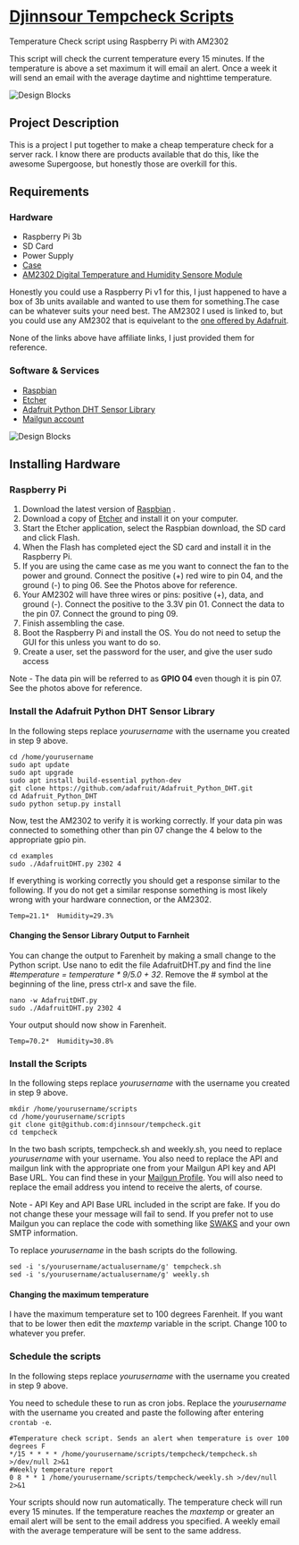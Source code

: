# [Djinnsour Tempcheck Scripts](http://www.djinnsour.com/2017/10/30/raspberry-pi-3b-with-am2303-temperature-sensor/)

Temperature Check script using Raspberry Pi with AM2302

This script will check the current temperature every 15 minutes.  If the temperature is above a set maximum it will email an alert.  Once a week it will send an email with the average daytime and nighttime temperature.

![Design Blocks](http://www.djinnsour.com/wp-content/uploads/2017/10/raspberrypi_3b_am2302.jpg)


## Project Description

This is a project I put together to make a cheap temperature check for a server rack.  I know there are products available that do this, like the awesome Supergoose, but honestly those are overkill for this.  

## Requirements

### Hardware

- Raspberry Pi 3b
- SD Card
- Power Supply
- [Case](https://www.amazon.com/gp/product/B072LXCWSS)
- [AM2302 Digital Temperature and Humidity Sensore Module](https://www.amazon.com/gp/product/B018JO5BRK)
 
Honestly you could use a Raspberry Pi v1 for this, I just happened to have a box of 3b units available and wanted to use them for something.The case can be whatever suits your need best.  The AM2302 I used is linked to, but you could use any AM2302 that is equivelant to the [one offered by Adafruit](https://www.adafruit.com/product/393).

None of the links above have affiliate links, I just provided them for reference.

### Software & Services

- [Raspbian](https://www.raspberrypi.org/downloads/raspbian/)
- [Etcher](https://etcher.io/)
- [Adafruit Python DHT Sensor Library](https://github.com/adafruit/Adafruit_Python_DHT)
- [Mailgun account](https://www.mailgun.com/)

![Design Blocks](http://www.djinnsour.com/wp-content/uploads/2017/10/raspberrypi_3b_gpio_ping.png)

## Installing Hardware

### Raspberry Pi
1. Download the latest version of [Raspbian](https://www.raspberrypi.org/downloads/raspbian/) .
2. Download a copy of [Etcher](https://etcher.io/) and install it on your computer.
3. Start the Etcher application, select the Raspbian download, the SD card and click Flash.
4. When the Flash has completed eject the SD card and install it in the Raspberry Pi.
5. If you are using the came case as me you want to connect the fan to the power and ground. Connect the positive (+) red wire to pin 04, and the ground (-) to ping 06. See the Photos above for reference.
6. Your AM2302 will have three wires or pins: positive (+), data, and ground (-). Connect the positive to the 3.3V pin 01. Connect the data to the pin 07. Connect the ground to ping 09. 
7. Finish assembling the case.
8. Boot the Raspberry Pi and install the OS. You do not need to setup the GUI for this unless you want to do so.
9. Create a user, set the password for the user, and give the user sudo access

Note - The data pin will be referred to as **GPIO 04** even though it is pin 07.  See the photos above for reference.

### Install the Adafruit Python DHT Sensor Library
In the following steps replace *yourusername* with the username you created in step 9 above.

```
cd /home/yourusername
sudo apt update
sudo apt upgrade
sudo apt install build-essential python-dev
git clone https://github.com/adafruit/Adafruit_Python_DHT.git
cd Adafruit_Python_DHT
sudo python setup.py install
```

Now, test the AM2302 to verify it is working correctly. If your data pin was connected to something other than pin 07 change the 4 below to the appropriate gpio pin.

```
cd examples
sudo ./AdafruitDHT.py 2302 4
```

If everything is working correctly you should get a response similar to the following. If you do not get a similar response something is most likely wrong with your hardware connection, or the AM2302. 

`Temp=21.1*  Humidity=29.3%`

#### Changing the Sensor Library Output to Farnheit
You can change the output to Farenheit by making a small change to the Python script. Use nano to edit the file AdafruitDHT.py and find the line *#temperature = temperature * 9/5.0 + 32*. Remove the # symbol at the beginning of the line, press ctrl-x and save the file.

```
nano -w AdafruitDHT.py
sudo ./AdafruitDHT.py 2302 4
```

Your output should now show in Farenheit.

`Temp=70.2*  Humidity=30.8%`

### Install the Scripts
In the following steps replace *yourusername* with the username you created in step 9 above.

```
mkdir /home/yourusername/scripts
cd /home/yourusername/scripts
git clone git@github.com:djinnsour/tempcheck.git
cd tempcheck
```
In the two bash scripts, tempcheck.sh and weekly.sh, you need to replace *yourusername* with your username. You also need to replace the API and mailgun link with the appropriate one from your Mailgun API key and  API Base URL. You can find these in your [Mailgun Profile](https://app.mailgun.com/app/domains). You will also need to replace the email address you intend to receive the alerts, of course.

Note - API Key and API Base URL included in the script are fake.  If you do not change these your message will fail to send.  If you prefer not to use Mailgun you can replace the code with something like [SWAKS](http://www.jetmore.org/john/code/swaks/) and your own SMTP information.

To replace *yourusername* in the bash scripts do the following.

```
sed -i 's/yourusername/actualusername/g' tempcheck.sh
sed -i 's/yourusername/actualusername/g' weekly.sh
```

#### Changing the maximum temperature
I have the maximum temperature set to 100 degrees Farenheit.  If you want that to be lower then edit the *maxtemp* variable in the script. Change 100 to whatever you prefer.

### Schedule the scripts
In the following steps replace *yourusername* with the username you created in step 9 above.

You need to schedule these to run as cron jobs.  Replace the *yourusername* with the username you created and paste the following after entering `crontab -e`. 

```
#Temperature check script. Sends an alert when temperature is over 100 degrees F
*/15 * * * * /home/yourusername/scripts/tempcheck/tempcheck.sh >/dev/null 2>&1
#Weekly temperature report
0 8 * * 1 /home/yourusername/scripts/tempcheck/weekly.sh >/dev/null 2>&1
```

Your scripts should now run automatically.  The temperature check will run every 15 minutes.  If the temperature reaches the *maxtemp* or greater an email alert will be sent to the email address you specified. A weekly email with the average temperature will be sent to the same address.

